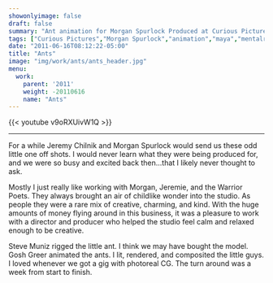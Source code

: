 ```yaml
---
showonlyimage: false
draft: false
summary: "Ant animation for Morgan Spurlock Produced at Curious Pictures"
tags: ["Curious Pictures","Morgan Spurlock","animation","maya","mentalray","aftereffects"]
date: "2011-06-16T08:12:22-05:00"
title: "Ants"
image: "img/work/ants/ants_header.jpg"
menu:
  work:
    parent: '2011'
    weight: -20110616
    name: "Ants"
---
```


{{< youtube v9oRXUivW1Q >}}

---


For a while Jeremy Chilnik and Morgan Spurlock would send us these odd little one off shots. I would never learn what they were being produced for, and we were so busy and excited back then...that I likely never thought to ask.

Mostly I just really like working with Morgan, Jeremie, and the Warrior Poets. They always brought an air of childlike wonder into the studio. As people they were a rare mix of creative, charming, and kind. With the huge amounts of money flying around in this business, it was a pleasure to work with a director and producer who helped the studio feel calm and relaxed enough to be creative.

Steve Muniz rigged the little ant. I think we may have bought the model. Gosh Greer animated the ants. I lit, rendered, and composited the little guys. I loved whenever we got a gig with photoreal CG. The turn around was a week from start to finish.
